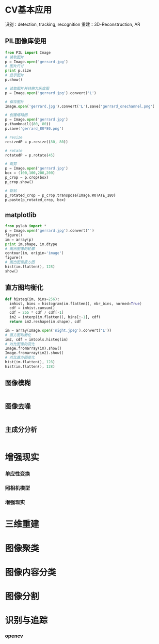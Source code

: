# CV基本应用
识别：detection, tracking, recognition
重建：3D-Reconstruction, AR

## PIL图像库使用

```python
from PIL import Image
# 读取图片
p = Image.open('gerrard.jpg')
# 图片尺寸
print p.size
# 显示图片
p.show()

# 读取图片并转换为灰度图
p = Image.open('gerrard.jpg').convert('L')

# 保存图片
Image.open('gerrard.jpg').convert('L').save('gerrard_onechannel.png')

# 创建缩略图
p = Image.open('gerrard.jpg')
p.thumbnail((80, 80))
p.save('gerrard_80*80.png')

# resize
resizedP = p.resize((80, 80))

# rotate
rotatedP = p.rotate(45)

# 裁剪
p = Image.open('gerrard.jpg')
box = (100,100,200,200)
p_crop = p.crop(box)
p_crop.show()

# 黏贴
p_rotated_crop = p_crop.transpose(Image.ROTATE_180)
p.paste(p_rotated_crop, box)
```

## matplotlib

```python
from pylab import *
p = Image.open('gerrard.jpg').convert('')
figure()
im = array(p)
print im.shape, im.dtype
# 画出图像的轮廓
contour(im, origin='image')
figure()
# 画出图像直方图
hist(im.flatten(), 128)
show()
```

## 直方图均衡化

```python
def histeq(im, bins=256):
  imhist, bins = histogram(im.flatten(), nbr_bins, normed=True)
  cdf = imhist.cumsum()
  cdf = 255 * cdf / cdf[-1]
  im2 = interp(im.flatten(), bins[:-1], cdf)
  return im2.reshape(im.shape), cdf

im = array(Image.open('night.jpeg').convert('L'))
# 直方图均衡化
im2, cdf = imtools.histeq(im)
# 对比图像的变化
Image.fromarray(im).show()
Image.fromarray(im2).show()
# 对比直方图变化
hist(im.flatten(), 128)
hist(im.flatten(), 128)
```

## 图像模糊

```python
```

## 图像去噪

```python
```

## 主成分分析

```python
```


# 增强现实

### 单应性变换

### 照相机模型

### 增强现实

# 三维重建


# 图像聚类

# 图像内容分类

# 图像分割

# 识别与追踪

### opencv

```
```
